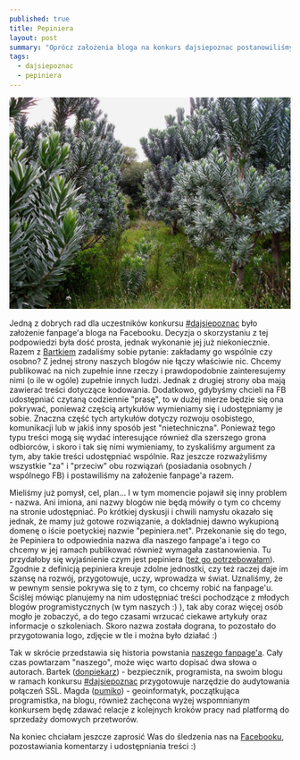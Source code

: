 ```yaml
---
published: true
title: Pepiniera
layout: post
summary: "Oprócz założenia bloga na konkurs dajsiepoznac postanowiliśmy wspólnie z Bartkiem założyć fanpage na Facebooku. Tutaj kilka słów o nim."
tags: 
  - dajsiepoznac
  - pepiniera
---
```



![Pepiniera](/public/pepiniera.jpg)

Jedną z dobrych rad dla uczestników konkursu [#dajsiepoznac](http://dajsiepoznac.pl/) było założenie fanpage'a bloga na Facebooku. Decyzja o skorzystaniu z tej podpowiedzi była dość prosta, jednak wykonanie jej już niekoniecznie. Razem z [Bartkiem](http://donpiekarz.pl/) zadaliśmy sobie pytanie: zakładamy go wspólnie czy osobno? 
Z jednej strony naszych blogów nie łączy właściwie nic. Chcemy publikować na nich zupełnie inne rzeczy i prawdopodobnie zainteresujemy nimi (o ile w ogóle) zupełnie innych ludzi. Jednak z drugiej strony oba mają zawierać treści dotyczące kodowania. Dodatkowo, gdybyśmy chcieli na FB udostępniać czytaną codziennie "prasę", to w dużej mierze będzie się ona pokrywać, ponieważ częścią artykułów wymieniamy się i udostępniamy je sobie. Znaczna część tych artykułów dotyczy rozwoju osobistego, komunikacji lub w jakiś inny sposób jest "nietechniczna". Ponieważ tego typu treści mogą się wydać interesujące również dla szerszego grona odbiorców, i skoro i tak się nimi wymieniamy, to zyskaliśmy argument za tym, aby takie treści udostępniać wspólnie. Raz jeszcze rozważyliśmy wszystkie "za" i "przeciw" obu rozwiązań (posiadania osobnych / wspólnego FB) i postawiliśmy na założenie fanpage'a razem. 

Mieliśmy już pomysł, cel, plan... I w tym momencie pojawił się inny problem - nazwa. Ani imiona, ani nazwy blogów nie będą mówiły o tym co chcemy na stronie udostępniać. Po krótkiej dyskusji i chwili namysłu okazało się jednak, że mamy już gotowe rozwiązanie, a dokładniej dawno wykupioną domenę o iście poetyckiej nazwie "pepiniera.net". Przekonanie się do tego, że Pepiniera to odpowiednia nazwa dla naszego fanpage'a i tego co chcemy w jej ramach publikować również wymagała zastanowienia. Tu przydałoby się wyjaśnienie czym jest pepiniera ([też go potrzebowałam](http://sjp.pl/pepiniera)). Zgodnie z definicją pepiniera kreuje zdolne jednostki, czy też raczej daje im szansę na rozwój, przygotowuje, uczy, wprowadza w świat. Uznaliśmy, że w pewnym sensie pokrywa się to z tym, co chcemy robić na fanpage'u. Ściślej mówiąc planujemy na nim udostępniać treści pochodzące z młodych blogów programistycznych (w tym naszych :) ), tak aby coraz więcej osób mogło je zobaczyć, a do tego czasami wrzucać ciekawe artykuły oraz informacje o szkoleniach. Skoro nazwa została dograna, to pozostało do przygotowania logo, zdjęcie w tle i można było działać :) 

Tak w skrócie przedstawia się historia powstania [naszego fanpage'a](https://www.facebook.com/pepiniera.net). 
Cały czas powtarzam "naszego", może więc warto dopisać dwa słowa o autorach. Bartek ([donpiekarz](http://donpiekarz.pl/)) - bezpiecznik, programista, na swoim blogu w ramach konkursu [#dajsiepoznac](http://dajsiepoznac.pl/) przygotowuje narzędzie do audytowania połączeń SSL. Magda ([pumiko](http://pumiko.pl/)) - geoinformatyk, początkująca programistka, na blogu, również zachęcona wyżej wspomnianym konkursem będę zdawać relacje z kolejnych kroków pracy nad platformą do sprzedaży domowych przetworów. 

Na koniec chciałam jeszcze zaprosić Was do śledzenia nas na [Facebooku](https://www.facebook.com/pepiniera.net), pozostawiania komentarzy i udostępniania treści :)
